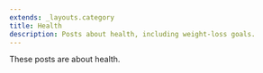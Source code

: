 ```yaml
---
extends: _layouts.category
title: Health
description: Posts about health, including weight-loss goals.
---
```


These posts are about health.
